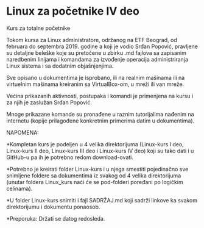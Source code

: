  # Linux za početnike IV deo

Kurs za totalne početnike

Tokom kursa za Linux administratore, održanog na ETF Beograd, od februara do septembra 2019. godine a koji je vodio Srđan Popović, pravljene su detaljne beleške koje su pretočene u zbirku .md fajlova sa zapisanim naredbenim linijama i komandama za izvođenje operacija administriranja Linux sistema i sa dodatnim objašnjenjima.

Sve opisano u dokumentima je isprobano, ili na realnim mašinama ili na virtuelnim mašinama kreiranim sa VirtualBox-om, u mreži ili van mreže.

Većina prikazanih aktivnosti, postupaka i komandi je primenjena na kursu i za njih je zaslužan Srđan Popović.

Mnoge prikazane komande su pronađene u raznim tutorijalima nađenim na internetu (kopije prilagođene konkretnim primerima datim u dokumentima).

NAPOMENA:

*Kompletan kurs je podeljen u 4 velika direktorijuma (Linux-kurs I deo, Linux-kurs II deo, Linux-kurs III deo i Linux-kurs IV deo) koji su tako dati i u GitHub-u pa ih je potrebno redom download-ovati.
 
*Potrebno je kreirati folder Linux-kurs i u njega smestiti pojedinačno sve snimljene foldere sa dokumentima iz svakog od 4 velika direktorijuma (unutar foldera Linux_kurs naći će se pod-folderi poređani po logičkim celinama).

*U folder Linux-kurs snimiti i fajl SADRŽAJ.md koji sadrži linkove ka svakom direktorijumu i dokumentu ponaosob.

*Preporuka: Držati se datog redosleda.
